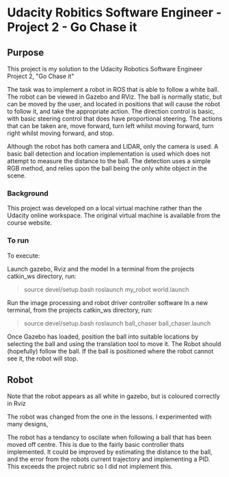 # Udacity Robitics Software Engineer - Project 2 - Go Chase it



## Purpose

This project is my solution to the Udacity Robotics Software Engineer Project 2, "Go Chase it"

The task was to implement a robot in ROS that is able to follow a white ball.
The robot can be viewed in Gazebo and RViz. The ball is normally static, but can be moved by the user, and located in positions that will cause the robot to follow it, and take the appropriate action. The direction control is basic, with basic steering control that does have proportional steering. The actions that can be taken are, move forward, turn left whilst moving forward, turn right whilst moving forward, and stop.

Although the robot has both camera and LIDAR, only the camera is used. A basic ball detection and location implementation is used which does not attempt to measure the distance to the ball. The detection uses a simple RGB method, and relies upon the ball being the only white object in the scene.

### Background

This project was developed on a local virtual machine rather than the Udacity online workspace.
The original virtual machine is available from the course website.

### To run
To execute:

Launch gazebo, Rviz and the model
In a terminal from the projects catkin_ws directory, run:
>source devel/setup.bash
roslaunch my_robot world.launch



Run the image processing  and robot driver controller software
In a new terminal, from the projects catkin_ws directory, run:
>source devel/setup.bash
roslaunch ball_chaser ball_chaser.launch



Once Gazebo has loaded, position the ball into suitable locations by selecting the ball and using the translation tool to move it.
The Robot should (hopefully) follow the ball.
If the ball is positioned where the robot cannot see it, the robot will stop.

## Robot
Note that the robot appears as all white in gazebo, but is coloured correctly in Rviz

The robot was changed from the one in the lessons. I experimented with many designs,

The robot has a tendancy to oscilate when following a ball that has been moved off centre. This is due to the fairly basic controller thats implemented. It could be improved by estimating the distance to the ball, and the error from the robots current trajectory and implementing a PID. This exceeds the project rubric so I did not implement this.
